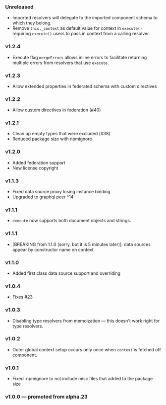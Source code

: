 
### Unreleased

- Imported resolvers will delegate to the imported component schema to which they belong.
- Remove `this._context` as default value for context in `execute()` requiring `execute()` users to pass in context from a calling resolver.

### v1.2.4

- Execute flag `mergeErrors` allows inline errors to facilitate returning multiple errors from resolvers that use `execute`.

### v1.2.3

- Allow extended properties in federated schema with custom directives

### v1.2.2

- Allow custom directives in federation (#40)

### v1.2.1

- Clean up empty types that were excluded (#38)
- Reduced package size with npmignore

### v1.2.0

- Added federation support
- New license copyright

### v1.1.3

- Fixed data source proxy losing instance binding
- Upgraded to graphql peer ^14

### v1.1.1

- `execute` now supports both document objects and strings.

### v1.1.1

- [BREAKING from 1.1.0 (sorry, but it is 5 minutes later)]: data sources appear by constructor name on context

### v1.1.0

- Added first class data source support and overriding

### v1.0.4

- Fixes #23

### v1.0.3

- Disabling type resolvers from memoization — this doesn't work right for type resolvers.

### v1.0.2

- Outer global context setup occurs only once when `context` is fetched off component.

### v1.0.1

- Fixed .npmignore to not include misc files that added to the package size

### v1.0.0 — promoted from alpha.23
